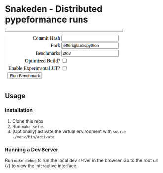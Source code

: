 # Snakeden - Distributed pypeformance runs

![The Snakeden web interface](./screenshot.png)

## Usage

### Installation

1. Clone this repo
2. Run `make setup`
3. (Optionally) activate the virtual environment with `source ./venv/bin/activate`

### Running a Dev Server
Run `make debug` to run the local dev server in the browser. Go to the root url (`/`) to view the interactive interface.
